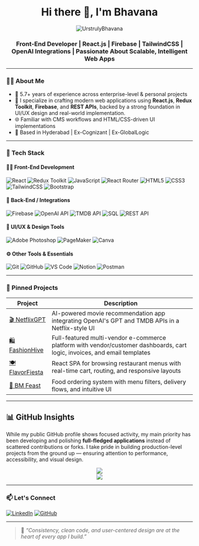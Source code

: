 <h1 align="center">Hi there 👋, I'm Bhavana</h1>

<p align="center">
  <img src="https://komarev.com/ghpvc/?username=UrstrulyBhavana&label=Profile%20views&color=0e75b6&style=flat" alt="UrstrulyBhavana" />
</p>

<h3 align="center">Front-End Developer | React.js | Firebase | TailwindCSS | OpenAI Integrations | Passionate About Scalable, Intelligent Web Apps</h3>

---

### 👩‍💻 About Me

- 🧠 5.7+ years of experience across enterprise-level & personal projects
- 🔨 I specialize in crafting modern web applications using **React.js**, **Redux Toolkit**, **Firebase**, and **REST APIs**, backed by a strong foundation in UI/UX design and real-world implementation.
- 🌐 Familiar with CMS workflows and HTML/CSS-driven UI implementations
- 📍 Based in Hyderabad | Ex-Cognizant | Ex-GlobalLogic

---

### 🧩 Tech Stack

#### 👩‍💻 Front-End Development

![React](https://img.shields.io/badge/-React-61DAFB?style=flat&logo=react&logoColor=black)
![Redux Toolkit](https://img.shields.io/badge/-Redux_Toolkit-764ABC?style=flat&logo=redux&logoColor=white)
![JavaScript](https://img.shields.io/badge/-JavaScript-F7DF1E?style=flat&logo=javascript&logoColor=black)
![React Router](https://img.shields.io/badge/-React_Router-CA4245?style=flat&logo=reactrouter&logoColor=white)
![HTML5](https://img.shields.io/badge/-HTML5-E34F26?style=flat&logo=html5&logoColor=white)
![CSS3](https://img.shields.io/badge/-CSS3-1572B6?style=flat&logo=css3&logoColor=white)
![TailwindCSS](https://img.shields.io/badge/-TailwindCSS-38B2AC?style=flat&logo=tailwind-css&logoColor=white)
![Bootstrap](https://img.shields.io/badge/-Bootstrap-563D7C?style=flat&logo=bootstrap&logoColor=white)


#### 🔌 Back-End / Integrations
![Firebase](https://img.shields.io/badge/-Firebase-FFCA28?style=flat&logo=firebase&logoColor=black)
![OpenAI API](https://img.shields.io/badge/-OpenAI-412991?style=flat&logo=openai&logoColor=white)
![TMDB API](https://img.shields.io/badge/-TMDB_API-01B4E4?style=flat)
![SQL](https://img.shields.io/badge/-SQL-4479A1?style=flat&logo=sqlite&logoColor=white)
![REST API](https://img.shields.io/badge/-REST%20API-025E8C?style=flat&logo=api&logoColor=white)


#### 🎨 UI/UX & Design Tools
![Adobe Photoshop](https://img.shields.io/badge/-Adobe%20Photoshop-31A8FF?style=flat&logo=adobe-photoshop&logoColor=white)
![PageMaker](https://img.shields.io/badge/-Adobe%20PageMaker-FF0000?style=flat&logo=adobe&logoColor=white)
![Canva](https://img.shields.io/badge/-Canva-00C4CC?style=flat&logo=canva&logoColor=white)


#### ⚙️ Other Tools & Essentials
![Git](https://img.shields.io/badge/-Git-F05032?style=flat&logo=git&logoColor=white)
![GitHub](https://img.shields.io/badge/-GitHub-181717?style=flat&logo=github&logoColor=white)
![VS Code](https://img.shields.io/badge/-VS%20Code-007ACC?style=flat&logo=visual-studio-code&logoColor=white)
![Notion](https://img.shields.io/badge/-Notion-000000?style=flat&logo=notion&logoColor=white)
![Postman](https://img.shields.io/badge/-Postman-FF6C37?style=flat&logo=postman&logoColor=white)


---

### 📌 Pinned Projects

| Project | Description |
|--------|-------------|
| [🎬 NetflixGPT](https://github.com/UrstrulyBhavana/Netflix-UI-with-OpenAI-GPT-Powered-Recommendations) | AI-powered movie recommendation app integrating OpenAI's GPT and TMDB APIs in a Netflix-style UI |
| [🛍️ FashionHive](https://github.com/UrstrulyBhavana/FashionHive-Modern-Fashion-E-Commerce-Web-App) | Full-featured multi-vendor e-commerce platform with vendor/customer dashboards, cart logic, invoices, and email templates |
| [🍽️ FlavorFiesta](https://github.com/UrstrulyBhavana/FlavorFiesta-Food-Ordering-App) | React SPA for browsing restaurant menus with real-time cart, routing, and responsive layouts |
| [🥗 BM Feast](https://github.com/UrstrulyBhavana/BM-Feast-Online-Delivery-App) | Food ordering system with menu filters, delivery flows, and intuitive UI |

---

## 📊 GitHub Insights

While my public GitHub profile shows focused activity, my main priority has been developing and polishing **full-fledged applications** instead of scattered contributions or forks. I take pride in building production-level projects from the ground up — ensuring attention to performance, accessibility, and visual design.

<p align="center">
  <img src="https://github-readme-stats.vercel.app/api?username=UrstrulyBhavana&show_icons=true&theme=react&count_private=true" />
  <br/>
  <img src="https://github-readme-stats.vercel.app/api/top-langs/?username=UrstrulyBhavana&layout=compact&theme=react" />
</p>

---

### 📫 Let's Connect

[![LinkedIn](https://img.shields.io/badge/LinkedIn-blue?style=flat&logo=linkedin)](https://www.linkedin.com/in/bhavana-bm/)
[![GitHub](https://img.shields.io/badge/GitHub-181717?style=flat&logo=github&logoColor=white)](https://github.com/UrstrulyBhavana)

---

> 💬 *“Consistency, clean code, and user-centered design are at the heart of every app I build.”*
